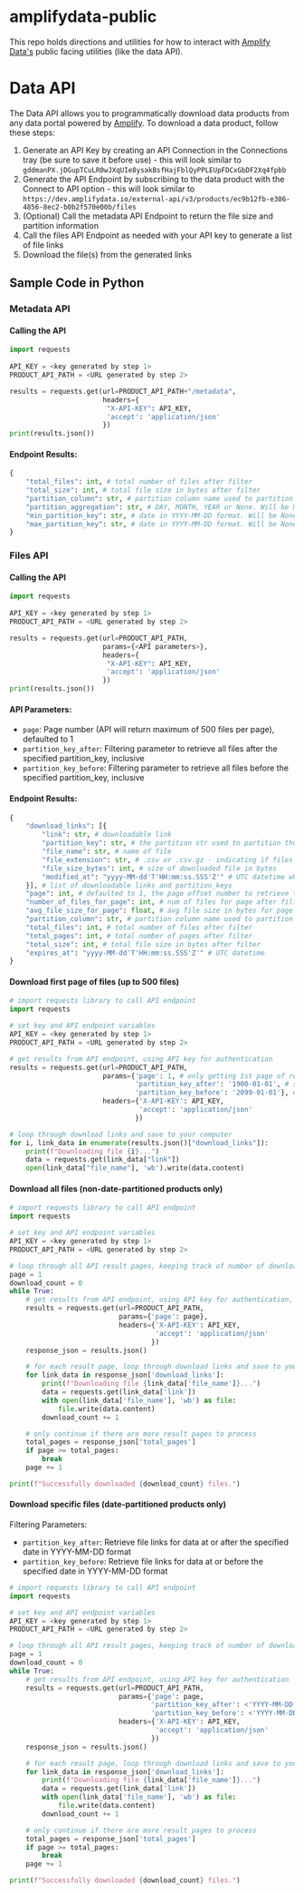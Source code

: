 # amplifydata-public

This repo holds directions and utilities for how to interact with [Amplify Data's](https://www.amplifydata.io/) public facing utilities (like the data API).

# Data API

The Data API allows you to programmatically download data products from any data portal powered by [Amplify](https://www.amplifydata.io/). To download a data product, follow these steps:
1. Generate an API Key by creating an API Connection in the Connections tray (be sure to save it before use) - this will look similar to `gddmanPX.jDGupTCuLR0wJXqUIe8ysakBsfHajFblQyPPLEUpFDCxGbDF2Xq4fpbb`
2. Generate the API Endpoint by subscribing to the data product with the Connect to API option - this will look similar to `https://dev.amplifydata.io/external-api/v3/products/ec9b12fb-e306-4856-8ec2-b0b2f570e00b/files`
3. (Optional) Call the metadata API Endpoint to return the file size and partition information
4. Call the files API Endpoint as needed with your API key to generate a list of file links
5. Download the file(s) from the generated links

## Sample Code in Python

### Metadata API
#### Calling the API
```python
import requests
 
API_KEY = <key generated by step 1>
PRODUCT_API_PATH = <URL generated by step 2>

results = requests.get(url=PRODUCT_API_PATH+"/metadata",
                       headers={
                        "X-API-KEY": API_KEY,
                        'accept': 'application/json'
                       })
print(results.json())
```
#### Endpoint Results:
```python
{
    "total_files": int, # total number of files after filter
    "total_size": int, # total file size in bytes after filter
    "partition_column": str, # partition column name used to partition the links. Will be None if no file partitioning set
    "partition_aggregation": str, # DAY, MONTH, YEAR or None. Will be None if no file partitioning set
    "min_partition_key": str, # date in YYYY-MM-DD format. Will be None if no file partitioning set
    "max_partition_key": str, # date in YYYY-MM-DD format. Will be None if no file partitioning set
}
```
### Files API
#### Calling the API
```python
import requests
 
API_KEY = <key generated by step 1>
PRODUCT_API_PATH = <URL generated by step 2>

results = requests.get(url=PRODUCT_API_PATH,
                       params={<API parameters>},
                       headers={
                        "X-API-KEY": API_KEY,
                        'accept': 'application/json'
                       })
print(results.json())
```

#### API Parameters:

- `page`: Page number (API will return maximum of 500 files per page), defaulted to 1
- `partition_key_after`: Filtering parameter to retrieve all files after the specified partition_key, inclusive
- `partition_key_before`: Filtering parameter to retrieve all files before the specified partition_key, inclusive

#### Endpoint Results:
```python
{
    "download_links": [{
        "link": str, # downloadable link
        "partition_key": str, # the partition str used to partition the links. Can be used for filtering, example provided below. Will be None if no file partitioning set
        "file_name": str, # name of file
        "file_extension": str, # .csv or .csv.gz - indicating if files are compressed.  Larger products will be delivered via compressed files
        "file_size_bytes": int, # size of downloaded file in bytes
        "modified_at": "yyyy-MM-dd'T'HH:mm:ss.SSS'Z'" # UTC datetime when file was last modified
    }], # list of downloadable links and partition_keys
    "page": int, # defaulted to 1, the page offset number to retrieve the links for maximum of 1000 links per page
    "number_of_files_for_page": int, # num of files for page after filter and pagination
    "avg_file_size_for_page": float, # avg file size in bytes for page after filter and pagination
    "partition_column": str, # partition column name used to partition the links. Will be None if no file partitioning set
    "total_files": int, # total number of files after filter
    "total_pages": int, # total number of pages after filter
    "total_size": int, # total file size in bytes after filter
    "expires_at": "yyyy-MM-dd'T'HH:mm:ss.SSS'Z'" # UTC datetime
}
```
#### Download first page of files (up to 500 files)
```python
# import requests library to call API endpoint
import requests

# set key and API endpoint variables
API_KEY = <key generated by step 1>
PRODUCT_API_PATH = <URL generated by step 2>

# get results from API endpoint, using API key for authentication
results = requests.get(url=PRODUCT_API_PATH,
                       params={'page': 1, # only getting 1st page of results
                               'partition_key_after': '1900-01-01', # set date value here
                               'partition_key_before': '2099-01-01'}, # set date value here
                       headers={'X-API-KEY': API_KEY,
                                'accept': 'application/json'
                               })

# loop through download links and save to your computer
for i, link_data in enumerate(results.json()["download_links"]):
    print(f"Downloading file {i}...")
    data = requests.get(link_data["link"])
    open(link_data["file_name"], 'wb').write(data.content)

```

#### Download all files (non-date-partitioned products only)
```python
# import requests library to call API endpoint
import requests

# set key and API endpoint variables
API_KEY = <key generated by step 1>
PRODUCT_API_PATH = <URL generated by step 2>

# loop through all API result pages, keeping track of number of downloaded files
page = 1
download_count = 0
while True:
    # get results from API endpoint, using API key for authentication, for a specific page
    results = requests.get(url=PRODUCT_API_PATH,
                           params={'page': page},
                           headers={'X-API-KEY': API_KEY,
                                    'accept': 'application/json'
                                   })
    response_json = results.json()

    # for each result page, loop through download links and save to your computer
    for link_data in response_json['download_links']:
        print(f"Downloading file {link_data['file_name']}...")
        data = requests.get(link_data['link'])
        with open(link_data['file_name'], 'wb') as file:
            file.write(data.content)
        download_count += 1

    # only continue if there are more result pages to process
    total_pages = response_json['total_pages']
    if page >= total_pages:
        break
    page += 1

print(f"Successfully downloaded {download_count} files.")
```

#### Download specific files (date-partitioned products only)
Filtering Parameters:

- `partition_key_after`: Retrieve file links for data at or after the specified date in YYYY-MM-DD format
- `partition_key_before`: Retrieve file links for data at or before the specified date in YYYY-MM-DD format

```python
# import requests library to call API endpoint
import requests

# set key and API endpoint variables
API_KEY = <key generated by step 1>
PRODUCT_API_PATH = <URL generated by step 2>

# loop through all API result pages, keeping track of number of downloaded files
page = 1
download_count = 0
while True:
    # get results from API endpoint, using API key for authentication
    results = requests.get(url=PRODUCT_API_PATH,
                           params={'page': page,
                                   'partition_key_after': <'YYYY-MM-DD'>,   # set date value here
                                   'partition_key_before': <'YYYY-MM-DD'>}, # set date value here
                           headers={'X-API-KEY': API_KEY,
                                    'accept': 'application/json'
                                   })
    response_json = results.json()

    # for each result page, loop through download links and save to your computer
    for link_data in response_json['download_links']:
        print(f"Downloading file {link_data['file_name']}...")
        data = requests.get(link_data['link'])
        with open(link_data['file_name'], 'wb') as file:
            file.write(data.content)
        download_count += 1

    # only continue if there are more result pages to process
    total_pages = response_json['total_pages']
    if page >= total_pages:
        break
    page += 1

print(f"Successfully downloaded {download_count} files.")
```

